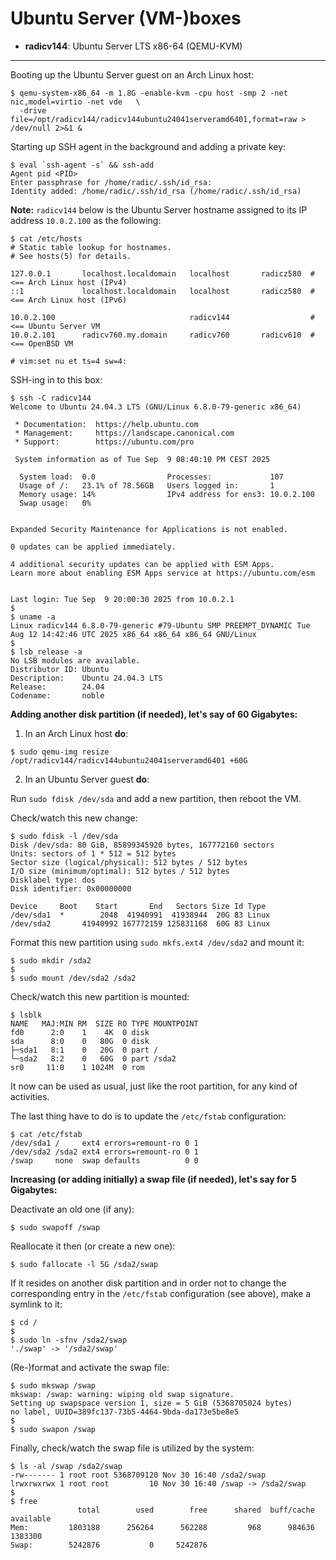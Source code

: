 # Ubuntu Server (VM-)boxes

* **radicv144**: Ubuntu Server LTS x86-64 (QEMU-KVM)

---

Booting up the Ubuntu Server guest on an Arch Linux host:

```
$ qemu-system-x86_64 -m 1.8G -enable-kvm -cpu host -smp 2 -net nic,model=virtio -net vde   \
  -drive file=/opt/radicv144/radicv144ubuntu24041serveramd6401,format=raw > /dev/null 2>&1 &
```

Starting up SSH agent in the background and adding a private key:

```
$ eval `ssh-agent -s` && ssh-add
Agent pid <PID>
Enter passphrase for /home/radic/.ssh/id_rsa:
Identity added: /home/radic/.ssh/id_rsa (/home/radic/.ssh/id_rsa)
```

**Note:** `radicv144` below is the Ubuntu Server hostname assigned to its IP address `10.0.2.100` as the following:

```
$ cat /etc/hosts
# Static table lookup for hostnames.
# See hosts(5) for details.

127.0.0.1       localhost.localdomain   localhost       radicz580  # <== Arch Linux host (IPv4)
::1             localhost.localdomain   localhost       radicz580  # <== Arch Linux host (IPv6)

10.0.2.100                              radicv144                  # <== Ubuntu Server VM
10.0.2.101      radicv760.my.domain     radicv760       radicv610  # <== OpenBSD VM

# vim:set nu et ts=4 sw=4:
```

SSH-ing in to this box:

```
$ ssh -C radicv144
Welcome to Ubuntu 24.04.3 LTS (GNU/Linux 6.8.0-79-generic x86_64)

 * Documentation:  https://help.ubuntu.com
 * Management:     https://landscape.canonical.com
 * Support:        https://ubuntu.com/pro

 System information as of Tue Sep  9 08:40:10 PM CEST 2025

  System load:  0.0                Processes:             107
  Usage of /:   23.1% of 78.56GB   Users logged in:       1
  Memory usage: 14%                IPv4 address for ens3: 10.0.2.100
  Swap usage:   0%


Expanded Security Maintenance for Applications is not enabled.

0 updates can be applied immediately.

4 additional security updates can be applied with ESM Apps.
Learn more about enabling ESM Apps service at https://ubuntu.com/esm


Last login: Tue Sep  9 20:00:30 2025 from 10.0.2.1
$
$ uname -a
Linux radicv144 6.8.0-79-generic #79-Ubuntu SMP PREEMPT_DYNAMIC Tue Aug 12 14:42:46 UTC 2025 x86_64 x86_64 x86_64 GNU/Linux
$
$ lsb_release -a
No LSB modules are available.
Distributor ID: Ubuntu
Description:    Ubuntu 24.04.3 LTS
Release:        24.04
Codename:       noble
```

**Adding another disk partition (if needed), let's say of 60 Gigabytes:**

1. In an Arch Linux host **do**:

```
$ sudo qemu-img resize /opt/radicv144/radicv144ubuntu24041serveramd6401 +60G
```

2. In an Ubuntu Server guest **do**:

Run `sudo fdisk /dev/sda` and add a new partition, then reboot the VM.

Check/watch this new change:

```
$ sudo fdisk -l /dev/sda
Disk /dev/sda: 80 GiB, 85899345920 bytes, 167772160 sectors
Units: sectors of 1 * 512 = 512 bytes
Sector size (logical/physical): 512 bytes / 512 bytes
I/O size (minimum/optimal): 512 bytes / 512 bytes
Disklabel type: dos
Disk identifier: 0x00000000

Device     Boot    Start       End   Sectors Size Id Type
/dev/sda1  *        2048  41940991  41938944  20G 83 Linux
/dev/sda2       41940992 167772159 125831168  60G 83 Linux
```

Format this new partition using `sudo mkfs.ext4 /dev/sda2` and mount it:

```
$ sudo mkdir /sda2
$
$ sudo mount /dev/sda2 /sda2
```

Check/watch this new partition is mounted:

```
$ lsblk
NAME   MAJ:MIN RM  SIZE RO TYPE MOUNTPOINT
fd0      2:0    1    4K  0 disk
sda      8:0    0   80G  0 disk
├─sda1   8:1    0   20G  0 part /
└─sda2   8:2    0   60G  0 part /sda2
sr0     11:0    1 1024M  0 rom
```

It now can be used as usual, just like the root partition, for any kind of activities.

The last thing have to do is to update the `/etc/fstab` configuration:

```
$ cat /etc/fstab
/dev/sda1 /     ext4 errors=remount-ro 0 1
/dev/sda2 /sda2 ext4 errors=remount-ro 0 1
/swap     none  swap defaults          0 0
```

**Increasing (or adding initially) a swap file (if needed), let's say for 5 Gigabytes:**

Deactivate an old one (if any):

```
$ sudo swapoff /swap
```

Reallocate it then (or create a new one):

```
$ sudo fallocate -l 5G /sda2/swap
```

If it resides on another disk partition and in order not to change the corresponding entry in the `/etc/fstab` configuration (see above), make a symlink to it:

```
$ cd /
$
$ sudo ln -sfnv /sda2/swap
'./swap' -> '/sda2/swap'
```

(Re-)format and activate the swap file:

```
$ sudo mkswap /swap
mkswap: /swap: warning: wiping old swap signature.
Setting up swapspace version 1, size = 5 GiB (5368705024 bytes)
no label, UUID=389fc137-73b5-4464-9bda-da173e5be8e5
$
$ sudo swapon /swap
```

Finally, check/watch the swap file is utilized by the system:

```
$ ls -al /swap /sda2/swap
-rw------- 1 root root 5368709120 Nov 30 16:40 /sda2/swap
lrwxrwxrwx 1 root root         10 Nov 30 16:40 /swap -> /sda2/swap
$
$ free
               total        used        free      shared  buff/cache   available
Mem:         1803188      256264      562288         968      984636     1383300
Swap:        5242876           0     5242876
```
